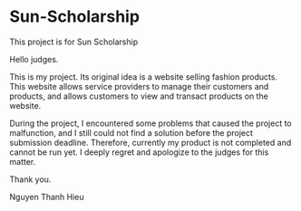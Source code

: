 # Sun-Scholarship
This project is for Sun Scholarship

Hello judges.

This is my project. Its original idea is a website selling fashion products. This website allows service providers to manage their customers and products, and allows customers to view and transact products on the website.

During the project, I encountered some problems that caused the project to malfunction, and I still could not find a solution before the project submission deadline. Therefore, currently my product is not completed and cannot be run yet. I deeply regret and apologize to the judges for this matter.

Thank you.

Nguyen Thanh Hieu
